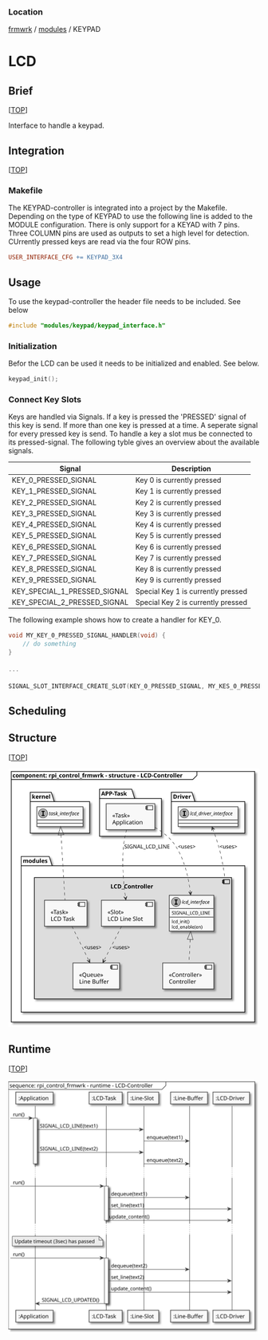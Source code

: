 
### Location
[frmwrk](../../../../README.md) / [modules](../../readme_modules.md) / KEYPAD

# LCD

## Brief
[[TOP](#location)]

Interface to handle a keypad.

## Integration
[[TOP](#location)]

### Makefile

The KEYPAD-controller is integrated into a project by the Makefile. Depending on the type of KEYPAD to use
the following line is added to the MODULE configuration. There is only support for a KEYAD with 7 pins. Three COLUMN pins are used as
outputs to set a high level for detection. CUrrently pressed keys are read via the four ROW pins.

```Makefile
USER_INTERFACE_CFG += KEYPAD_3X4
```

## Usage

To use the keypad-controller the header file needs to be included. See below

```C
#include "modules/keypad/keypad_interface.h"
```

### Initialization

Befor the LCD can be used it needs to be initialized and enabled. See below.

```C
keypad_init();
```

### Connect Key Slots

Keys are handled via Signals. If a key is pressed the 'PRESSED' signal of this key is send.
If more than one key is pressed at a time. A seperate signal for every pressed key is send.
To handle a key a slot mus be connected to its pressed-signal. The following tyble gives an
overview about the available signals.

| Signal        | Description                  |
|---------------|------------------------------|
| KEY_0_PRESSED_SIGNAL | Key 0 is currently pressed   |
| KEY_1_PRESSED_SIGNAL | Key 1 is currently pressed   |
| KEY_2_PRESSED_SIGNAL | Key 2 is currently pressed   |
| KEY_3_PRESSED_SIGNAL | Key 3 is currently pressed   |
| KEY_4_PRESSED_SIGNAL | Key 4 is currently pressed   |
| KEY_5_PRESSED_SIGNAL | Key 5 is currently pressed   |
| KEY_6_PRESSED_SIGNAL | Key 6 is currently pressed   |
| KEY_7_PRESSED_SIGNAL | Key 7 is currently pressed   |
| KEY_8_PRESSED_SIGNAL | Key 8 is currently pressed   |
| KEY_9_PRESSED_SIGNAL | Key 9 is currently pressed   |
| KEY_SPECIAL_1_PRESSED_SIGNAL | Special Key 1 is currently pressed   |
| KEY_SPECIAL_2_PRESSED_SIGNAL | Special Key 2 is currently pressed   |

The following example shows how to create a handler for KEY_0.

```C
void MY_KEY_0_PRESSED_SIGNAL_HANDLER(void) {
    // do something
}

...

SIGNAL_SLOT_INTERFACE_CREATE_SLOT(KEY_0_PRESSED_SIGNAL, MY_KES_0_PRESSED_SIGNAL_SLOT, MY_KEY_0_PRESSED_SIGNAL_HANDLER)
```

## Scheduling

## Structure
[[TOP](#location)]

![Structure](../../../modules/lcd/uml/img/rpi_control_frmwrk_diagram_component_lcd_controller.svg )

## Runtime
[[TOP](#location)]

![Runtime](../../../modules/lcd/uml/img/rpi_control_frmwrk_diagram_sequence_lcd_controller.svg )

